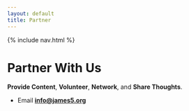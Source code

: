```yaml
---
layout: default
title: Partner
---
```


<div class="j5-nav">
{% include nav.html %}
</div>


# Partner With Us
**Provide Content**, **Volunteer**, **Network**, and **Share Thoughts**.

- Email **info@james5.org**
